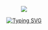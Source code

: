 <p align="center">
<img src=https://kill-hurt.carrd.co/assets/images/image03.png?v=19ab747a
</p>
<p align="center">
<a href="https://git.io/typing-svg"><img src="https://readme-typing-svg.demolab.com?font=Fira+code&pause=10&color=F6B781&center=true&vCenter=true&random=false&width=450&lines=%E3%80%90+%22+Bingo%2C+bingo%2C+baby!+%22+%E3%80%91;%E3%80%90+%22+I+love+you%2C+ain't+that+crazy%3F+%22+%E3%80%91" alt="Typing SVG" /></a>
</p>
